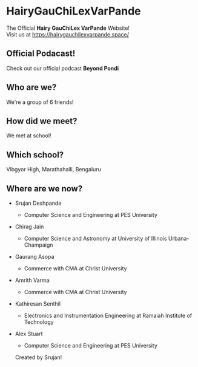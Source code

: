 # HairyGauChiLexVarPande
The Official **Hairy GauChiLex VarPande** Website!  
Visit us at https://hairygauchilexvarpande.space/  

## Official Podacast!
Check out our official podcast **Beyond Pondi**

## Who are we?
We're a group of 6 friends!

## How did we meet?
We met at school! 

## Which school?
Vibgyor High, Marathahalli, Bengaluru

## Where are we now?
- Srujan Deshpande
  - Computer Science and Engineering at PES University
- Chirag Jain
  - Computer Science and Astronomy at University of Illinois Urbana-Champaign
- Gaurang Asopa
  - Commerce with CMA at Christ University
- Amrith Varma
  - Commerce with CMA at Christ University
- Kathiresan Senthil
  - Electronics and Instrumentation Engineering at Ramaiah Institute of Technology
 - Alex Stuart
   - Computer Science and Engineering at PES University  

  
   Created by Srujan!


